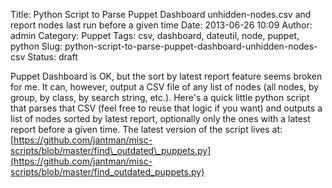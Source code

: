 Title: Python Script to Parse Puppet Dashboard unhidden-nodes.csv and report nodes last run before a given time
Date: 2013-06-26 10:09
Author: admin
Category: Puppet
Tags: csv, dashboard, dateutil, node, puppet, python
Slug: python-script-to-parse-puppet-dashboard-unhidden-nodes-csv
Status: draft

Puppet Dashboard is OK, but the sort by latest report feature seems
broken for me. It can, however, output a CSV file of any list of nodes
(all nodes, by group, by class, by search string, etc.). Here's a quick
little python script that parses that CSV (feel free to reuse that logic
if you want) and outputs a list of nodes sorted by latest report,
optionally only the ones with a latest report before a given time. The
latest version of the script lives at:
[https://github.com/jantman/misc-scripts/blob/master/find\_outdated\_puppets.py](https://github.com/jantman/misc-scripts/blob/master/find_outdated_puppets.py)

~~~~ {lang="python"}
~~~~
